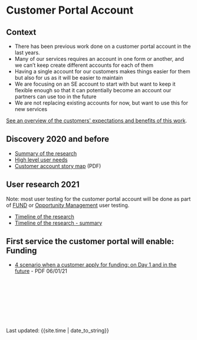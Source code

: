 # Customer Portal Account

## Context
- There has been previous work done on a customer portal account in the last years. 
- Many of our services requires an account in one form or another, and we can’t keep create different accounts for each of them
- Having a single account for our customers makes things easier for them but also for us as it will be easier to maintain
- We are focusing on an SE account to start with but want to keep it flexible enough so that it can potentially become an account our partners can use too in the future
- We are not replacing existing accounts for now, but want to use this for new services

[See an overview of the customers' expectations and benefits of this work](overview/).

## Discovery 2020 and before

- [Summary of the research](research2017-20/)
- [High level user needs](user-needs/)
- [Customer account story map](/customer-account/files/Customer_Account_Story_Map.pdf) (PDF)

## User research 2021

Note: most user testing for the customer portal account will be done as part of [FUND](https://scotentsd.github.io/funding/timeline/) or [Opportunity Management](https://scotentsd.github.io/opportunity/timeline/) user testing. 
- [Timeline of the research](timeline/)
- [Timeline of the research - summary](timeline_summary/)

## First service the customer portal will enable: Funding

- [4 scenario when a customer apply for funding: on Day 1 and in the future](/files/Apply-for-fund-4-scenario.pdf) - PDF 06/01/21

<br><br>


<br><br><br><br>
<div>Last updated: {{site.time | date_to_string}}</div>
